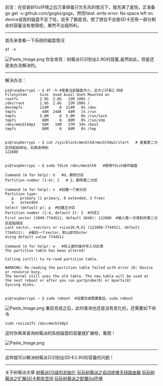 前言：在安装好Go环境之后万事俱备只欠东风的情况下，我充满了喜悦，正准备go get -u github.com/gogits/gogs，然而fatal: write error: No space left on device说我的磁盘不足了哇，说多了都是泪，想了想会不会是SD卡还有一部分剩余的容量没有使用呢，果然不出我所料。
___
首先来查看一下系统的磁盘情况
~~~
df -h
~~~

![Paste_Image.png](http://upload-images.jianshu.io/upload_images/1678789-8fd75190066ee1ff.png?imageMogr2/auto-orient/strip%7CimageView2/2/w/1240)
你会发现：树莓派只识别出2.9G的容量,虽然如此，但是还是由办法解决的。
___
解决办法：
~~~
pi@raspberrypi ~ $ df -h #查看当前磁盘大小，总大小只有2.9GB
Filesystem      Size  Used Avail Use% Mounted on
rootfs          2.9G  2.8G   15M 100% /
/dev/root       2.9G  2.8G   15M 100% /
devtmpfs        214M     0  214M   0% /dev
tmpfs            44M  244K   44M   1% /run
tmpfs           5.0M     0  5.0M   0% /run/lock
tmpfs            88M     0   88M   0% /run/shm
/dev/mmcblk0p1   56M   19M   37M  34% /boot
tmpfs            88M     0   88M   0% /tmp


pi@raspberrypi ~ $ cat /sys/block/mmcblk0/mmcblk0p2/start   # 查看第二分区的起始地址，后面会用到
122880


pi@raspberrypi ~ $ sudo fdisk /dev/mmcblk0   #使用fdisk操作磁盘

Command (m for help): d   #d，删除分区
Partition number (1-4): 2   # 2，删除第二分区

Command (m for help): n  #创建一个新分区
Partition type:
   p   primary (1 primary, 0 extended, 3 free)
   e   extended
Select (default p): p  #创建主分区
Partition number (1-4, default 2): 2  #分区2
First sector (2048-7744511, default 2048): 122880  #输入第一次得到的第二分区起始扇区
Last sector, +sectors or +size{K,M,G} (122880-7744511, default 7744511):  #最后一个sector，默认即可Enter
Using default value 7744511

Command (m for help): w   #将上面的操作写入分区表
The partition table has been altered!

Calling ioctl() to re-read partition table.

WARNING: Re-reading the partition table failed with error 16: Device or resource busy.
The kernel still uses the old table. The new table will be used at
the next reboot or after you run partprobe(8) or kpartx(8)
Syncing disks.


pi@raspberrypi ~ $ sudo reboot  #设置完成需要重启，sudo reboot
~~~
![Paste_Image.png](http://upload-images.jianshu.io/upload_images/1678789-da0eddb621721a7a.png?imageMogr2/auto-orient/strip%7CimageView2/2/w/1240)
重启完成之后，此时查询也还是没有变化的，还需要如下命令
~~~
sudo resize2fs /dev/mmcblk0p2
~~~
这时你再来查询树莓派的系统磁盘的容量就扩展啦，看图！

![Paste_Image.png](http://upload-images.jianshu.io/upload_images/1678789-bd96efa833fb3666.png?imageMogr2/auto-orient/strip%7CimageView2/2/w/1240)
___

这样就可以解决树莓派只识别出SD卡2.9G的容量的问题！
___
关于树莓派文章
[树莓派OS装机初始化](http://www.jianshu.com/p/8e884110b5b4)
 [玩玩树莓派之自动连接无线路由器](http://www.jianshu.com/p/34cfa07e623f)
[玩玩树莓派之扩展SD卡剩余空间](http://www.jianshu.com/p/6588f935d41c)
[玩玩树莓派之配置Go环境](http://www.jianshu.com/p/4c79aec8b5e7)
